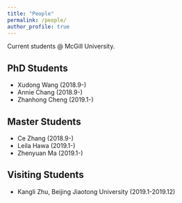 ```yaml
---
title: "People"
permalink: /people/
author_profile: true
---
```



Current students @ McGill University.


## PhD Students
* Xudong Wang (2018.9-)
* Annie Chang (2018.9-)
* Zhanhong Cheng (2019.1-)



## Master Students
* Ce Zhang (2018.9-)
* Leila Hawa (2019.1-)
* Zhenyuan Ma (2019.1-)


## Visiting Students
* Kangli Zhu, Beijing Jiaotong University (2019.1-2019.12)